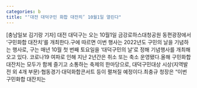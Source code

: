 ```yaml
---
categories: b
title: "‘대전 대덕구민 화합 대잔치’ 10월1일 열린다"
---
```

[충남일보 김기랑 기자] 대전 대덕구는 오는 10월1일 금강로하스대청공원 동편광장에서 ‘구민화합 대잔치’를 개최한다.구에 따르면 이번 행사는 2022년도 구민의 날을 기념하는 행사로, 구는 매년 10월 첫 번째 토요일을 ‘대덕구민의 날’로 정해 기념행사를 개최해 오고 있다. 코로나19 여파로 인해 지난 2년간은 취소 또는 축소 운영됐다.올해 구민화합 대잔치는 모두가 함께 즐기고 소통하는 축제의 한마당으로, 대덕구민대상 시상(지역발전 외 4개 부문)·협동경기·대덕화합콘서트 등이 펼쳐질 예정이다.최충규 청장은 “이번 구민화합 대잔치는